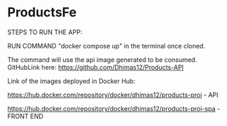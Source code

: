 # ProductsFe

STEPS TO RUN THE APP:

RUN COMMAND "docker compose up" in the terminal once cloned. 

The command will use the api image generated to be consumed. GitHubLink here: https://github.com/Dhimas12/Products-API

Link of the images deployed in Docker Hub: 

https://hub.docker.com/repository/docker/dhimas12/products-proj - API

https://hub.docker.com/repository/docker/dhimas12/products-proj-spa - FRONT END
